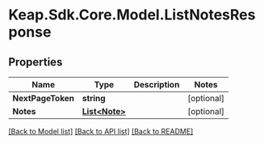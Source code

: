 # Keap.Sdk.Core.Model.ListNotesResponse

## Properties

Name | Type | Description | Notes
------------ | ------------- | ------------- | -------------
**NextPageToken** | **string** |  | [optional] 
**Notes** | [**List&lt;Note&gt;**](Note.md) |  | [optional] 

[[Back to Model list]](../README.md#documentation-for-models) [[Back to API list]](../README.md#documentation-for-api-endpoints) [[Back to README]](../README.md)

